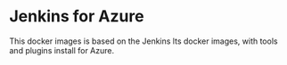 # Jenkins for Azure

This docker images is based on the Jenkins lts docker images, with tools and plugins install for Azure.